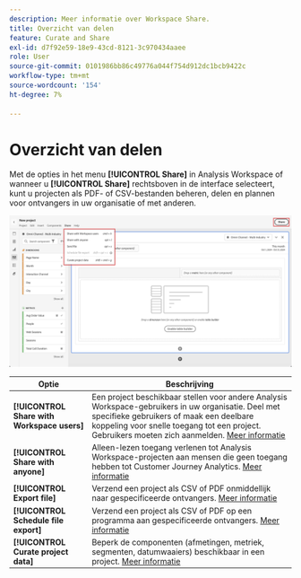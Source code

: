 ```yaml
---
description: Meer informatie over Workspace Share.
title: Overzicht van delen
feature: Curate and Share
exl-id: d7f92e59-18e9-43cd-8121-3c970434aaee
role: User
source-git-commit: 0101986bb86c49776a044f754d912dc1bcb9422c
workflow-type: tm+mt
source-wordcount: '154'
ht-degree: 7%

---
```


# Overzicht van delen

Met de opties in het menu **[!UICONTROL Share]** in Analysis Workspace of wanneer u **[!UICONTROL Share]** rechtsboven in de interface selecteert, kunt u projecten als PDF- of CSV-bestanden beheren, delen en plannen voor ontvangers in uw organisatie of met anderen.

![ de opties van het Aandeel ](assets/share-options.png)

| Optie | Beschrijving |
|---|---|
| **[!UICONTROL Share with Workspace users]** | Een project beschikbaar stellen voor andere Analysis Workspace-gebruikers in uw organisatie. Deel met specifieke gebruikers of maak een deelbare koppeling voor snelle toegang tot een project. Gebruikers moeten zich aanmelden. [Meer informatie](/help/analysis-workspace/curate-share/share-projects.md) |
| **[!UICONTROL Share with anyone]** | Alleen-lezen toegang verlenen tot Analysis Workspace-projecten aan mensen die geen toegang hebben tot Customer Journey Analytics. [Meer informatie](/help/analysis-workspace/curate-share/share-projects.md) |
| **[!UICONTROL Export file]** | Verzend een project als CSV of PDF onmiddellijk naar gespecificeerde ontvangers. [Meer informatie](/help/analysis-workspace/export/t-schedule-report.md) |
| **[!UICONTROL Schedule file export]** | Verzend een project als CSV of PDF op een programma aan gespecificeerde ontvangers. [Meer informatie](/help/analysis-workspace/export/t-schedule-report.md) |
| **[!UICONTROL Curate project data]** | Beperk de componenten (afmetingen, metriek, segmenten, datumwaaiers) beschikbaar in een project. [Meer informatie](/help/analysis-workspace/curate-share/curate.md) |
